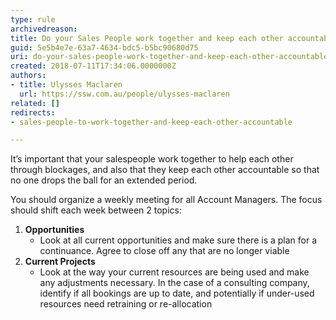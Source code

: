 ```yaml
---
type: rule
archivedreason: 
title: Do your Sales People work together and keep each other accountable?
guid: 5e5b4e7e-63a7-4634-bdc5-b5bc90680d75
uri: do-your-sales-people-work-together-and-keep-each-other-accountable
created: 2018-07-11T17:34:06.0000000Z
authors:
- title: Ulysses Maclaren
  url: https://ssw.com.au/people/ulysses-maclaren
related: []
redirects:
- sales-people-to-work-together-and-keep-each-other-accountable

---
```


It’s important that your salespeople work together to help each other through blockages, and also that they keep each other accountable so that no one drops the ball for an extended period.


<!--endintro-->

You should organize a weekly meeting for all Account Managers. The focus should shift each week between 2 topics:

1. **Opportunities**
    * Look at all current opportunities and make sure there is a plan for a continuance. Agree to close off any that are no longer viable
2. **Current Projects**
    * Look at the way your current resources are being used and make any adjustments necessary. In the case of a consulting company, identify if all bookings are up to date, and potentially if under-used resources need retraining or re-allocation
